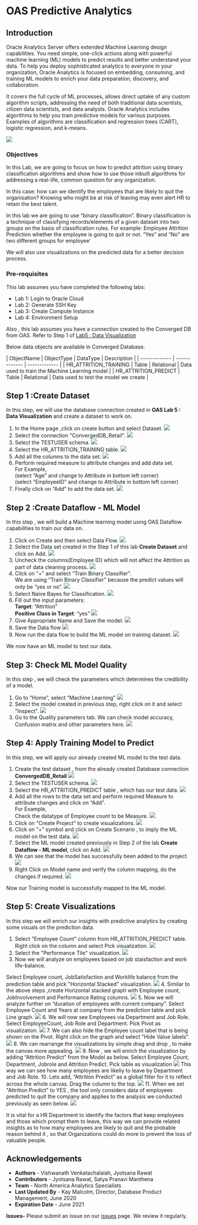# OAS Predictive Analytics #

## Introduction ##

Oracle Analytics Server offers extended Machine Learning design capabilities. You need simple, one-click actions along with powerful machine learning (ML) models to predict results and better understand your data. To help you deploy sophisticated analytics to everyone in your organization, Oracle Analytics is focused on embedding, consuming, and training ML models to enrich your data preparation, discovery, and collaboration.  

It covers the full cycle of ML processes, allows direct uptake of any custom algorithm scripts, addressing the need of both traditional data scientists, citizen data scientists, and data analysts.  Oracle Analytics includes algorithms to help you train predictive models for various purposes. Examples of algorithms are classification and regression trees (CART), logistic regression, and k-means.

![](./images/predictiveanalytics.png " ")

### Objectives ###

In this Lab, we are going to focus on how to predict attrition using binary classification algorithms and show how to use those inbuilt algorithms for addressing a real-life, common question for any organization.  

In this case: how can we identify the employees that are likely to quit the organisation? 
Knowing who might be at risk of leaving may even alert HR to retain the best talent.  

In this lab we are going to use “binary classification”. Binary classification is a technique of classifying records/elements of a given dataset into two groups on the basis of classification rules. For example: Employee Attrition Prediction whether the employee is going to quit or not. “Yes” and “No” are two different groups for employee'

We will also use visualizations on the predicted data for a better decision process.


### Pre-requisites ###

This lab assumes you have completed the following labs:  
- Lab 1: Login to Oracle Cloud  
- Lab 2: Generate SSH Key  
- Lab 3: Create Compute Instance  
- Lab 4: Environment Setup   

Also , this lab assumes you have a connection created to the Converged DB from OAS. 
Refer to  Step 1 of [Lab5 : Data Visualization](?lab=oas-lab-5-data-visualization)

Below data objects are available in Converged Database.  

| ObjectName  | ObjectType  | DataType  | Description  |
| ------------- | ------------- | ------------- |
| HR\_ATTRITION\_TRAINING | Table | Relational  | Data used to train the Machine Learning model |
| HR\_ATTRITION\_PREDICT | Table | Relational | Data used to test the model we create |


## Step 1 :Create Dataset

In this step, we will use the database connection created in **OAS Lab 5 : Data Visualization** and create a dataset to work on.

1. In the Home page ,click on create button and select Dataset.
![](./images/paoas1.0.png " ")
2. Select the connection "ConvergedDB_Retail".
![](./images/paoas1.1.png " ")
3. Select the TESTUSER schema.
![](./images/paoas1.2.png " ")
4. Select the HR\_ATTRITION\_TRAINING table.
![](./images/paoas1.3.png " ")
5. Add all the columns to the data set.
![](./images/paoas1.4.png " ")
6. Perform required measure to attribute changes and add data set.  
  For Example,  
  (select “Age” and change  to Attribute in bottom left corner)  
  (select “EmployeeID” and change  to Attribute in bottom left corner)
7. Finally click on “Add” to add the data set.
![](./images/paoas1.5.png " ")

## Step 2 :Create Dataflow - ML Model

In this step , we will build a Machine learning model using OAS Dataflow capabilities to train our data on.

1. Click on Create and then select Data Flow.
![](./images/paoas2.1.png " ")
2. Select the Data set created in the Step 1 of this lab **Create Dataset** and click on Add.
![](./images/paoas2.2.png " ")
3. Uncheck the columns(Employee ID) which will not affect the Attrition as part of data cleaning process.
![](./images/paoas2.3.png " ") 
4. Click on “+” and select “Train Binary Classifier”.  
  We are using “Train Binary Classifier” because the predict values will only be “yes or no”.
![](./images/paoas2.4.png " ")
5. Select Naïve Bayes for Classification.
![](./images/paoas2.5.png " ")
6. Fill out the input parameters:  
  **Target**: “Attrition”  
  **Positive Class in Target**: “yes”
![](./images/paoas2.6.png " ")
7. Give Appropriate Name and Save the model.
![](./images/paoas2.7.png " ")
8. Save the Data flow
![](./images/paoas2.8.png " ")
9. Now run the data flow to build the ML model on training dataset.
![](./images/paoas2.9.png " ")

We now have an ML model to test our data.

## Step 3: Check ML Model Quality

In this step , we will check the parameters which determines the credibility of a model.

1. Go to “Home”, select “Machine Learning” 
![](./images/paoas3.1.png " ")
2. Select the model created in previous step, right click on it and select "Inspect".
![](./images/paoas3.2.png " ")
3. Go to the Quality parameters tab. We can check model accuracy, Confusion matrix and other parameters here.
![](./images/paoas3.3.png " ")


## Step 4: Apply Training Model to Predict

In this step, we will apply our already created ML model to the test data.

1. Create the test dataset , from the already created Database connection **ConvergedDB_Retail**
![](./images/paoas4.1.png " ")
2. Select the TESTUSER schema.
![](./images/paoas4.2.png " ")
3. Select the HR\_ATTRITION\_PREDICT table , which has our test data.
![](./images/paoas4.3.png " ")
4. Add all the rows to the data set and perform required Measure to attribute changes and click on “Add".  
 For Example,  
       Check the datatype of Employee count to be Measure.
![](./images/paoas4.4.png " ")
5. Click on "Create Project" to create visualizations.
![](./images/paoas4.5.png " ")
6. Click on “+” symbol  and click on Create Scenario , to imply the ML model on the test data.
![](./images/paoas4.6.png " ")
7. Select the ML model created previously in Step 2 of the lab **Create Dataflow - ML model**, click on Add.
![](./images/paoas4.7.png " ")
8. We can see that the model has successfully been added to the project.
![](./images/paoas4.8.png " ")
9.  Right Click on Model name and verify the column mapping, do the changes if required.
![](./images/paoas4.9.png " ")

Now our Training model is successfully mapped to the ML model.
  

## Step 5: Create Visualizations

In this step we will enrich our insights with predictive analytics by creating some visuals on the prediction data.

1. Select "Employee Count" column from HR\_ATTRITION\_PREDICT table.  
Right click on the column and select Pick visualization.
![](./images/paoas5.1.png " ")
2. Select the "Performance Tile" visualization.
![](./images/paoas5.2.png " ")
3. Now we will analyze on employees based on job staisfaction and work life-balance.  

Select Employee count, JobSatisfaction and Worklife balance from the prediction table and pick "Horizontal Stacked" visualization.
![](./images/paoas5.3.png " ")
4. Similar to the above steps ,create Horizontal stacked graph with Employee count, JobInvolvement and Performance Rating columns.
![](./images/paoas5.4.png " ")
5. Now we will analyze further on “duration of employees with current company”.  Select Employee Count and Years at company from the prediction table and pick Line graph.
![](./images/paoas5.5.png " ")
6. We will now see Employees via Department and Job Role.  Select EmployeeCount, Job Role and Department. Pick Pivot as visualization.
![](./images/paoas5.6.png " ")
7. We can also hide the Employee count label that is being shown on the Pivot. Right click on the graph and select "Hide Value labels".
![](./images/paoas5.7.png " ")
8. We can rearrange the visualizations by simple drag and drop , to make the canvas more appealing.
![](./images/paoas5.8.png " ")
9. Now , we will enrich the visualization by adding “Attrition Predict” from the Model as below.  Select Employee Count, Department, Jobrole and Attrition Predict. Pick table as visualization
![](./images/paoas5.9.png " ")
This way we can see how many employees are likeliy to leave by Department and Job Role.
10. Lets add, “Attrition Predict” as a global filter for it to reflect across the whole canvas.  Drag the column to the top.
![](./images/paoas5.10.png " ")
11. When we set "Attrition Predict" to YES , the tool only considers data of employees predicted to quit the company and applies to the analysis we conducted previously as seen below.
![](./images/paoas5.11.png " ")

It is vital for a HR Department to identify the factors that keep employees and those which prompt them to leave, this way we can provide related insights as to how many employees are likely to quit and the probable reason behind it , so that Organizations could do more to prevent the loss of valuable people.
        

## Acknowledgements
- **Authors** - Vishwanath Venkatachalaiah, Jyotsana Rawat
- **Contributors** - Jyotsana Rawat, Satya Pranavi Manthena
- **Team** - North America Analytics Specialists
- **Last Updated By** - Kay Malcolm, Director, Database Product Management, June 2020
- **Expiration Date** - June 2021

**Issues-**
Please submit an issue on our [issues](https://github.com/oracle/learning-library/issues) page. We review it regularly.